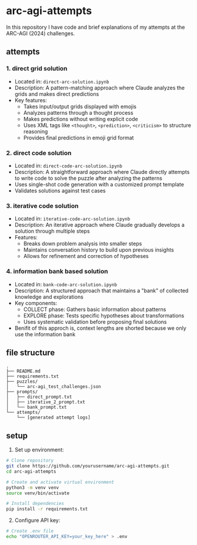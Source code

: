 # arc-agi-attempts

In this repository I have code and brief explanations of my attempts at the ARC-AGI (2024) challenges.

## attempts

### 1. direct grid solution
- Located in: `direct-arc-solution.ipynb`
- Description: A pattern-matching approach where Claude analyzes the grids and makes direct predictions
- Key features:
    - Takes input/output grids displayed with emojis
    - Analyzes patterns through a thought process
    - Makes predictions without writing explicit code
    - Uses XML tags like `<thought>`, `<prediction>`, `<criticism>` to structure reasoning
    - Provides final predictions in emoji grid format

### 2. direct code solution
- Located in: `direct-code-arc-solution.ipynb`
- Description: A straightforward approach where Claude directly attempts to write code to solve the puzzle after analyzing the patterns
- Uses single-shot code generation with a customized prompt template
- Validates solutions against test cases

### 3. iterative code solution
- Located in: `iterative-code-arc-solution.ipynb`
- Description: An iterative approach where Claude gradually develops a solution through multiple steps
- Features:
  - Breaks down problem analysis into smaller steps
  - Maintains conversation history to build upon previous insights
  - Allows for refinement and correction of hypotheses

### 4. information bank based solution
- Located in: `bank-code-arc-solution.ipynb`
- Description: A structured approach that maintains a "bank" of collected knowledge and explorations
- Key components:
  - COLLECT phase: Gathers basic information about patterns
  - EXPLORE phase: Tests specific hypotheses about transformations
  - Uses systematic validation before proposing final solutions
- Benifit of this approch is, context lengths are shorted because we only use the information bank

## file structure

```
.
├── README.md
├── requirements.txt
├── puzzles/
│   └── arc-agi_test_challenges.json
├── prompts/
│   ├── direct_prompt.txt
│   ├── iterative_2_prompt.txt
│   └── bank_prompt.txt
└── attempts/
    └── [generated attempt logs]
```

## setup

1. Set up environment:
```bash
# Clone repository
git clone https://github.com/yourusername/arc-agi-attempts.git
cd arc-agi-attempts

# Create and activate virtual environment
python3 -m venv venv
source venv/bin/activate

# Install dependencies
pip install -r requirements.txt
```

2. Configure API key:
```bash
# Create .env file
echo "OPENROUTER_API_KEY=your_key_here" > .env
```